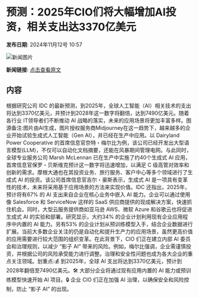 # 预测：2025年CIO们将大幅增加AI投资，相关支出达3370亿美元

**发布日期**: 2024年11月12号 10:57

![新闻图片](https://pic.chinaz.com/picmap/202304171408583922_4.jpg)

**新闻链接**: [点击查看原文](https://www.aibase.com/zh/news/13163)

## 内容

根据研究公司 IDC 的最新预测，到2025年，全球人工智能（AI）相关技术的支出将达到3370亿美元，并预计到2028年这一数字将翻倍，达到7490亿美元。随着各行业 IT领导者们不断推动 AI 战略的落实，未来的应用场景将更加丰富多样。图源备注:图片由AI生成，图片授权服务商Midjourney在这一趋势下，越来越多的企业开始试验生成式人工智能（Gen AI），并已经在生产中应用。以 Dairyland Power Cooperative 的首席信息官奈特・梅尔比为例，该公司已经开发出大型语言模型(LLM)，不仅可以自动化文档摘要，还能在风暴期间管理电网。与此同时，全球专业服务公司 Marsh McLennan 已在生产中实施了约40个生成式 AI 应用，首席信息官保罗・贝斯维克预计这一数字将迅速增加，以满足 C 级高管对效率和创新的需求。摩根大通也在其投资业务、旅行服务、客户中心等多个领域进行了生成式 AI 的投资。该公司首席信息官吉尔・豪斯表示，生成式 AI 是一项具有变革性的技术，未来将采用基于应用场景的方法来实现价值。IDC 还指出，2025年，预计将有67% 的 AI 支出来自企业在核心业务中嵌入 AI 能力。企业可以通过使用像 Salesforce 和 ServiceNow 这样的 SaaS 供应商提供的现成解决方案，快速抓住机会。同时，大型云服务提供商如亚马逊 AWS、微软 Azure 和谷歌云也将促进生成式 AI 的实验和部署。研究显示，大约34% 的企业计划利用现有企业应用程序中内置的 AI 能力。另有53% 的企业计划从预训练模型入手，结合企业数据进行扩展。当前大多数企业关注的仍是自动化和提升生产力的应用场景，虽然更高价值的应用需要进行较大范围的组织变革。在此背景下，CIO 们正在建立内部 AI 委员会和治理规则，以减少 “影子 AI” 带来的风险。例如，梅尔比强调，企业需谨慎投资，并根据公司的风险承受能力进行调整。治理和安全性问题也成为各大企业的重点关注领域。划重点:💰 到2025年，全球 AI 支出将达到3370亿美元，预计到2028年翻倍至7490亿美元。🛠️ 大部分企业将通过现有应用内置的 AI 能力或预训练模型快速开始 AI 项目。🔒 企业 CIO 们正在加强 AI 治理，以确保安全和风险控制，防止 “影子 AI” 的出现。
